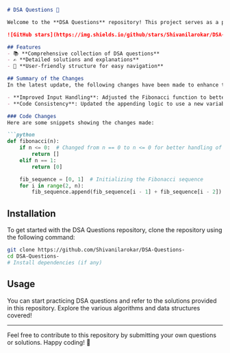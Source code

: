 ```markdown
# DSA Questions 🚀

Welcome to the **DSA Questions** repository! This project serves as a platform for developers and learners to practice and enhance their skills in Data Structures and Algorithms (DSA). This repository is designed to help you improve your understanding of various data structures and algorithms through a collection of questions and solutions.

![GitHub stars](https://img.shields.io/github/stars/Shivanilarokar/DSA-Questions-?style=social) ![Forks](https://img.shields.io/github/forks/Shivanilarokar/DSA-Questions-?style=social)

## Features
- 📚 **Comprehensive collection of DSA questions**
- ✍️ **Detailed solutions and explanations**
- 🔧 **User-friendly structure for easy navigation**

## Summary of the Changes
In the latest update, the following changes have been made to enhance the clarity and maintainability of the code:

- **Improved Input Handling**: Adjusted the Fibonacci function to better handle edge cases.
- **Code Consistency**: Updated the appending logic to use a new variable name, improving clarity and maintainability.

### Code Changes
Here are some snippets showing the changes made:

```python
def fibonacci(n):
    if n <= 0:  # Changed from n == 0 to n <= 0 for better handling of input
        return []
    elif n == 1:
        return [0]

    fib_sequence = [0, 1]  # Initializing the Fibonacci sequence
    for i in range(2, n):
        fib_sequence.append(fib_sequence[i - 1] + fib_sequence[i - 2])  # Append the next Fibonacci number
```

## Installation
To get started with the DSA Questions repository, clone the repository using the following command:

```bash
git clone https://github.com/Shivanilarokar/DSA-Questions-
cd DSA-Questions-
# Install dependencies (if any)
```

## Usage
You can start practicing DSA questions and refer to the solutions provided in this repository. Explore the various algorithms and data structures covered!

---

Feel free to contribute to this repository by submitting your own questions or solutions. Happy coding! 🎉
```